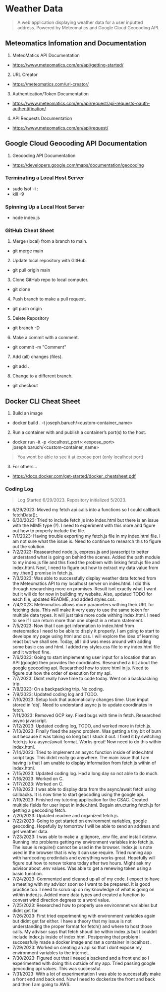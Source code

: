 # Weather Data

> A web application displaying weather data for a user inputted address. Powered by Meteomatics and Google Cloud Geocoding API. 

## Meteomatics Infomation and Documentation
1. MeteoMatics API Documentation 
- https://www.meteomatics.com/en/api/getting-started/
2. URL Creator
- https://meteomatics.com/url-creator/
3. Authentication/Token Documentation
- https://www.meteomatics.com/en/api/request/api-requests-oauth-authentification/
4. API Requests Documentation
- https://www.meteomatics.com/en/api/request/

## Google Cloud Geocoding API Documentation
1. Geocoding API Documentation
- https://developers.google.com/maps/documentation/geocoding

### Terminating a Local Host Server
- sudo lsof -i :<port number>
- kill -9 <PID>

### Spinning Up a Local Host Server 
- node index.js

### GitHub Cheat Sheet

1. Merge (local) from a branch to main.
- git merge main <branchName> 
2. Update local repository with GitHub.
- git pull origin main 
3. Clone GitHub repo to local computer.
- git clone <URL>
4. Push branch to make a pull request.
- git push origin <branchName>
5. Delete Repository
- git branch -D <branchName>
6. Make a commit with a comment.
- git commit -m "Comment"
7. Add (all) changes (files).
- git add .
8. Change to a different branch.
- git checkout <branchName>

## Docker CLI Cheat Sheet
1. Build an image 
- docker build . -t joseph.baruch/<custom-container_name>
2. Run a container with and publish a container’s port(s) to the host.
- docker run -it -p <localhost_port>:<expose_port> joseph.baruch/<custom-container_name>
> You wont be able to see it at expose port (only localhost port)
3. For others...
- https://docs.docker.com/get-started/docker_cheatsheet.pdf 

### Coding Log

> Log Started 6/29/2023. Repository initialized 5/2023.

- 6/29/2023: Moved my fetch api calls into a functions so I could callback fetchData();.
- 6/30/2023: Tried to include fetch.js into index.html but there is an issue with the MIME type (?). I need to experiment with this more and figure out how to properly include the file.
- 7/1/2023: Having trouble exporting my fetch.js file in my index.html file. I am not sure what the issue is. Need to continue to research this to figure out the solution.
- 7/2/2023: Reasearched node.js, express.js and javascript to better understand what is going on behind the scenes. Added the path module to my index.js file and this fixed the problem with linking fetch.js file and index.html. Next, I need to figure out how to extract my data value from my .then() promise in fetch.js. 
- 7/3/2023: Was able to successfully display weather data fetched from the Meteomatics API to my localhost server on index.html. I did this through researching more on promises. Result isnt exactly what I want but it will do for now in building my website. Also, updated TODO for each file, updated README, and added styles.css.
- 7/4/2023: Meteomatics allows more parameters withing their URL for fetching data. This will make it very easy to use the same token for multiple data types. It will just take more code withing index.html. I need to see if I can return more than one object in a return statement. 
- 7/5/2023: Now that I can get information to index.html from meteomatics I need to be able to disply it properly. I am going to start to develope my page using html and css. I will explore the idea of learning react but we shall see. Today, all I did was mess around with adding some basic css and html. I added my styles.css file to my index.html file and it worked fine.
- 7/6/2023: Going to start implementing user input for a location that an API (google) then provides the coordinates. Researched a bit about the google geocoding api. Researched how to store html in js. Need to figure out how the order of execution for my api. 
- 7/7/2023: Didnt really have time to code today. Went on a backpacking trip. 
- 7/8/2023: On a backpacking trip. No coding.
- 7/9/2023: Updated coding log and TODO. 
- 7/10/2023: Setup lock that automatically changes time. User imput stored in 'obj'. Need to understand async js to update coordinates in fetch. 
- 7/11/2023: Removed GCP key. Fixed bugs with time in fetch. Researched async javascript. 
- 7/12/2023: Updated coding log, TODO, and worked more in fetch.js. 
- 7/13/2023: Finally fixed the async problem. Was getting a tiny bit of burn out because it was taking so long but I stuck it out. I fixed it by switching fetch.js to a async/await format. Works great! Now need to do this within index.html. 
- 7/14/2023: Tried to implement an async function inside of index.html script tags. This didnt really go anywhere. The main issue that I am having is that I am unable to display information from fetch.js within of index.html. 
- 7/15/2023: Updated coding log. Had a long day so not able to do much. 
- 7/16/2023: Worked on C.
- 7/17/2023: Worked on C.
- 7/18/2023: I was able to display data from the async/await fetch using callbacks. It is now time to start geocoding using the google api. 
- 7/19/2023: Finished my tutoring application for the CSAC. Created multiple fields for user input in index.html. Begain structuring fetch.js for getting a geocoding fetch. 
- 7/20/2023: Updated readme and organized fetch.js. 
- 7/22/2023: Going to get started on environment variables, google geocoding. Hopefully by tomorrow I will be able to send an address and get weather data. 
- 7/23/2023: I was able to make a .gitignore, .env file, and install dotenv. Running into problems getting my environment variables into fetch.js. The issue is require() cannot be used in the browser. Index.js is note used in the browser that is why it can use require. Tried running app with hardcoding credintials and everything works great. Hopefully will figure out how to renew tokens today after two hours. Might ask my advisor about .env values. Was able to get a renewing token using a basic function.
- 7/24/2023: Commented and cleaned up all of my code. I expect to have a meeting with my advisor soon so I want to be prepared. It is good practice too. I need to scrub up on my knowledge of what is going on within index.js. Added more data types and created a function to convert wind direction degrees to a word value. 
- 7/25/2023: Researched how to properly use environmnet variables but didnt get far. 
- 7/26/2023: First tried experimenting with environment variables again but didnt get far either. I have a theory that my issue is not understanding the proper format for fetch() and where to host those calls. My advisor says that fetch shoudl be within index.js but I couldnt include index.js inside of index.html. Postponing that problem I successfully made a docker image and ran a container in localhost . 
- 7/29/2023: Worked on creating an api so that i dont expose my environment variables to the internet.
- 7/30/2023: Figured out that I neeed a backend and a front end so I experimented with doing this outside of my app. Tried passing google geocoding api values. This was successful.
- 7/31/2023: With a lot of experimentation I was able to successfully make a front end and back end. Now I need to dockerize the front and back and then I am going to AWS.
